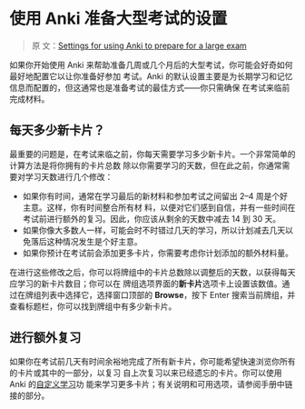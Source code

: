 # 使用 Anki 准备大型考试的设置

> 原
> 文：[Settings for using Anki to prepare for a large exam](https://faqs.ankiweb.net/settings-for-using-anki-to-prepare-for-a-large-exam.html)

如果你开始使用 Anki 来帮助准备几周或几个月后的大型考试，你可能会好奇如何最好地配置它以让你准备好参加
考试。Anki 的默认设置主要是为长期学习和记忆信息而配置的，但这通常也是准备考试的最佳方式——你只需确保
在考试来临前完成材料。

## 每天多少新卡片？

最重要的问题是，在考试来临之前，你每天需要学习多少新卡片。一个非常简单的计算方法是将你拥有的卡片总数
除以你需要学习的天数，但在此之前，你通常需要对学习天数进行几个修改：

- 如果你有时间，通常在学习最后的新材料和参加考试之间留出 2–4 周是个好主意。这样，你有时间整合所有材
  料，以便对它们感到自信，并有一些时间在考试前进行额外的复习。因此，你应该从剩余的天数中减去 14 到
  30 天。
- 如果你像大多数人一样，可能会时不时错过几天的学习，所以计划减去几天以免落后这种情况发生是个好主意。
- 如果你预计在考试前会添加更多卡片，你需要考虑你计划添加的额外材料量。

在进行这些修改之后，你可以将牌组中的卡片总数除以调整后的天数，以获得每天应学习的新卡片数目；你可以在
牌组选项界面的**新卡片**选项卡上设置该数值。通过在牌组列表中选择它，选择窗口顶部的 **Browse**，按下
Enter 搜索当前牌组，并查看标题栏，你可以找到牌组中有多少新卡片。

## 进行额外复习

如果你在考试前几天有时间余裕地完成了所有新卡片，你可能希望快速浏览你所有的卡片或其中的一部分，以复习
自上次复习以来已经遗忘的卡片。你可以使用 Anki
的[自定义学习](https://open-spaced-repetition.github.io/anki-manual-zh-CN/filtered-decks.html#custom-study)功
能来学习更多卡片；有关说明和可用选项，请参阅手册中链接的部分。
